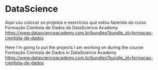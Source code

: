 # DataScience
Aqui vou colocar os projetos e exercícios que estou fazendo do curso Formação Cientista de Dados da DataScience Academy
https://www.datascienceacademy.com.br/bundles?bundle_id=formacao-cientista-de-dados


Here I'm going to put the projects I am working on during the course Formação Cientista de Dados in DataScience Academy
https://www.datascienceacademy.com.br/bundles?bundle_id=formacao-cientista-de-dados
